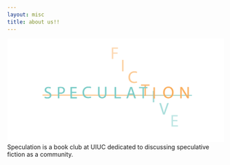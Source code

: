 ```yaml
---
layout: misc
title: about us!!
---
```

![](spec-again.png)
Speculation is a book club at UIUC dedicated to discussing speculative fiction as a community.
